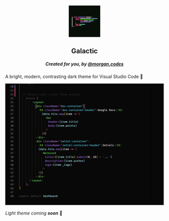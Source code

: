 <p align="center">
  <a href="https://www.gatsbyjs.org">
    <img alt="morgan.codes theme icon" src="images/icon.jpg" width="100" />
  </a>
</p>
<h2 align="center">Galactic</h2>
<h5 align="center">Created for you, by <a href="https://www.instagram.com/morgan.codes">@morgan.codes</a></h5>

A bright, modern, contrasting dark theme for Visual Studio Code 🦄

![morgan.codes theme example](images/code-example.jpg)

*Light theme coming **soon*** 🌙